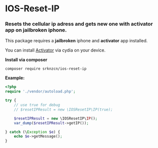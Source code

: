 # IOS-Reset-IP

### Resets the cellular ip adress and gets new one with activator app on jailbroken iphone.

This package requires a **jailbroken** iphone and **activator** app installed.

You can install [Activator](http://cydia.saurik.com/package/libactivator/) via cydia on your device.

**Install via composer**
```
composer require srknzcn/ios-reset-ip
```
**Example:**
```php
<?php
require './vendor/autoload.php';

try {
    // use true for debug
    // $resetIPResult = new \IOSResetIP\IP(true);

    $resetIPResult = new \IOSResetIP\IP();
    var_dump($resetIPResult->getIP());

} catch (\Exception $e) {
    echo $e->getMessage();
}
```